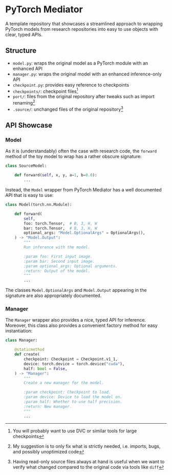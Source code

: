 # PyTorch Mediator

A template repository that showcases a streamlined approach to wrapping PyTorch models from research repositories into easy to use objects with clear, typed APIs.

## Structure

- `model.py`: wraps the original model as a PyTorch module with an enhanced API
- `manager.py`: wraps the original model with an enhanced inference-only API
- `checkpoint.py`: provides easy reference to checkpoints
- `checkpoints/`: checkpoint files[^1]
- `port/`: files from the original repository after tweaks such as import renaming[^2]
- `.source/`: unchanged files of the original repository[^3]

[^1]: You will probably want to use DVC or similar tools for large checkpoints
[^2]: My suggestion is to only fix what is strictly needed, i.e. imports, bugs, and possibly unoptimized code
[^3]: Having read-only source files always at hand is useful when we want to verify what changed compared to the original code via tools like `diff`

## API Showcase

### Model

As it is (understandably) often the case with research code, the `forward` method of the toy model to wrap has a rather obscure signature:

```python
class SourceModel:

    def forward(self, x, y, a=1, b=0.0):
        ...
```

Instead, the `Model` wrapper from PyTorch Mediator has a well documented API that is easy to use:

```python
class Model(torch.nn.Module):

    def forward(
        self,
        foo: torch.Tensor,  # B, 3, H, W
        bar: torch.Tensor,  # B, 3, H, W
        optional_args: "Model.OptionalArgs" = OptionalArgs(),
    ) -> "Model.Output":
        """
        Run inference with the model.

        :param foo: First input image.
        :param bar: Second input image.
        :param optional_args: Optional arguments.
        :return: Output of the model.
        """
        ...
```

The classes `Model.OptionalArgs` and `Model.Output` appearing in the signature are also appropriately documented.

### Manager

The `Manager` wrapper also provides a nice, typed API for inference. Moreover, this class also provides a convenient factory method for easy instantiation:

```python
class Manager:

    @staticmethod
    def create(
        checkpoint: Checkpoint = Checkpoint.v1_1,
        device: torch.device = torch.device("cuda"),
        half: bool = False,
    ) -> "Manager":
        """
        Create a new manager for the model.

        :param checkpoint: Checkpoint to load.
        :param device: Device to load the model on.
        :param half: Whether to use half precision.
        :return: New manager.
        """
        ...
```
